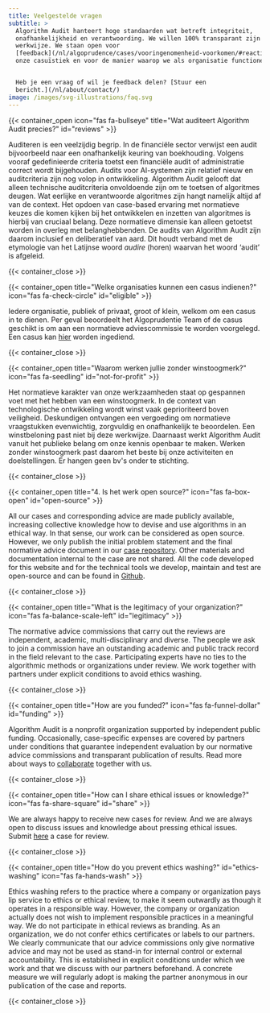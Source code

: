 ```yaml
---
title: Veelgestelde vragen
subtitle: >
  Algorithm Audit hanteert hoge standaarden wat betreft integriteit,
  onafhankelijkheid en verantwoording. We willen 100% transparant zijn over onze
  werkwijze. We staan open voor
  [feedback](/nl/algoprudence/cases/vooringenomenheid-voorkomen/#reaction) op
  onze casuïstiek en voor de manier waarop we als organisatie functioneren.


  Heb je een vraag of wil je feedback delen? [Stuur een
  bericht.](/nl/about/contact/)
image: /images/svg-illustrations/faq.svg
---
```


{{< container_open icon="fas fa-bullseye" title="Wat auditeert Algorithm Audit precies?" id="reviews" >}}

Auditeren is een veelzijdig begrip. In de financiële sector verwijst een audit bijvoorbeeld naar een onafhankelijk keuring van boekhouding. Volgens vooraf gedefinieerde criteria toetst een financiële audit of administratie correct wordt bijgehouden. Audits voor AI-systemen zijn relatief nieuw en auditcriteria zijn nog volop in ontwikkeling. Algorithm Audit gelooft dat alleen technische auditcriteria onvoldoende zijn om te toetsen of algoritmes deugen. Wat eerlijke en verantwoorde algoritmes zijn hangt namelijk altijd af van de context. Het opdoen van case-based ervaring met normatieve keuzes die komen kijken bij het ontwikkelen en inzetten van algoritmes is hierbij van cruciaal belang. Deze normatieve dimensie kan alleen getoetst worden in overleg met belanghebbenden. De audits van Algorithm Audit zijn daarom inclusief en deliberatief van aard. Dit houdt verband met de etymologie van het Latijnse woord *audire* (horen) waarvan het woord ‘audit’ is afgeleid.

{{< container_close >}}

{{< container_open title="Welke organisaties kunnen een casus indienen?" icon="fas fa-check-circle" id="eligible" >}}

Iedere organisatie, publiek of privaat, groot of klein, welkom om een casus in te dienen. Per geval beoordeelt het Algoprudentie Team of de casus geschikt is om aan een normatieve adviescommissie te worden voorgelegd. Een casus kan [hier](/algoprudence/submit-a-case/) worden ingediend.

{{< container_close >}}

{{< container_open title="Waarom werken jullie zonder winstoogmerk?" icon="fas fa-seedling" id="not-for-profit" >}}

Het normatieve karakter van onze werkzaamheden staat op gespannen voet met het hebben van een winstoogmerk. In de context van technologische ontwikkeling wordt winst vaak geprioriteerd boven veiligheid. Deskundigen ontvangen een vergoeding om normatieve vraagstukken evenwichtig, zorgvuldig en onafhankelijk te beoordelen. Een winstbeloning past niet bij deze werkwijze. Daarnaast werkt Algorithm Audit vanuit het publieke belang om onze kennis openbaar te maken. Werken zonder winstoogmerk past daarom het beste bij onze activiteiten en doelstellingen. Er hangen geen bv's onder te stichting.

{{< container_close >}}

{{< container_open title="4.	Is het werk open source?" icon="fas fa-box-open" id="open-source" >}}

All our cases and corresponding advice are made publicly available, increasing collective knowledge how to devise and use algorithms in an ethical way. In that sense, our work can be considered as open source. However, we only publish the initial problem statement and the final normative advice document in our [case repository](/algoprudence/). Other materials and documentation internal to the case are not shared. All the code developed for this website and for the technical tools we develop, maintain and test are open-source and can be found in [Github](https://github.com/NGO-Algorithm-Audit).

{{< container_close >}}

{{< container_open title="What is the legitimacy of your organization?" icon="fas fa-balance-scale-left" id="legitimacy" >}}

The normative advice commissions that carry out the reviews are independent, academic, multi-disciplinary and diverse. The people we ask to join a commission have an outstanding academic and public track record in the field relevant to the case. Participating experts have no ties to the algorithmic methods or organizations under review. We work together with partners under explicit conditions to avoid ethics washing.

{{< container_close >}}

{{< container_open title="How are you funded?" icon="fas fa-funnel-dollar" id="funding" >}}

Algorithm Audit is a nonprofit organization supported by independent public funding. Occasionally, case-specific expenses are covered by partners under conditions that guarantee independent evaluation by our normative advice commissions and transparant publication of results. Read more about ways to [collaborate](/knowledge-platform/collaboration/) together with us.

{{< container_close >}}

{{< container_open title="How can I share ethical issues or knowledge?" icon="fas fa-share-square" id="share" >}}

We are always happy to receive new cases for review. And we are always open to discuss issues and knowledge about pressing ethical issues. Submit [here](/algoprudence/submit-a-case/) a case for review.

{{< container_close >}}

{{< container_open title="How do you prevent ethics washing?" id="ethics-washing" icon="fas fa-hands-wash" >}}

Ethics washing refers to the practice where a company or organization pays lip service to ethics or ethical review, to make it seem outwardly as though it operates in a responsible way. However, the company or organization actually does not wish to implement responsible practices in a meaningful way. We do not participate in ethical reviews as branding. As an organization, we do not confer ethics certificates or labels to our partners. We clearly communicate that our advice commissions only give normative advice and may not be used as stand-in for internal control or external accountability. This is established in explicit conditions under which we work and that we discuss with our partners beforehand. A concrete measure we will regularly adopt is making the partner anonymous in our publication of the case and reports.

{{< container_close >}}
